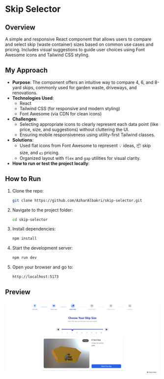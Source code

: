 # Skip Selector

## Overview
A simple and responsive React component that allows users to compare and select skip (waste container) sizes based on common use cases and pricing. Includes visual suggestions to guide user choices using Font Awesome icons and Tailwind CSS styling.

## My Approach

- **Purpose**: The component offers an intuitive way to compare 4, 6, and 8-yard skips, commonly used for garden waste, driveways, and renovations.
- **Technologies Used**:
  - React
  - Tailwind CSS (for responsive and modern styling)
  - Font Awesome (via CDN for clean icons)
- **Challenges**:
  - Selecting appropriate icons to clearly represent each data point (like price, size, and suggestions) without cluttering the UI.
  - Ensuring mobile responsiveness using utility-first Tailwind classes.
- **Solutions**:
  - Used flat icons from Font Awesome to represent 💡 ideas, 📦 skip size, and 💷 pricing.
  - Organized layout with `flex` and `gap` utilities for visual clarity.
- **How to run or test the project locally**:

## How to Run

1. Clone the repo:
   ```bash
   git clone https://github.com/AzharAlbakri/skip-selector.git
   ```

2. Navigate to the project folder:
   ```bash
   cd skip-selector
   ```

3. Install dependencies:
   ```bash
   npm install
   ```

4. Start the development server:
   ```bash
   npm run dev
   ```

5. Open your browser and go to:
   ```
   http://localhost:5173
   ```

## Preview
![alt text](image.png)
